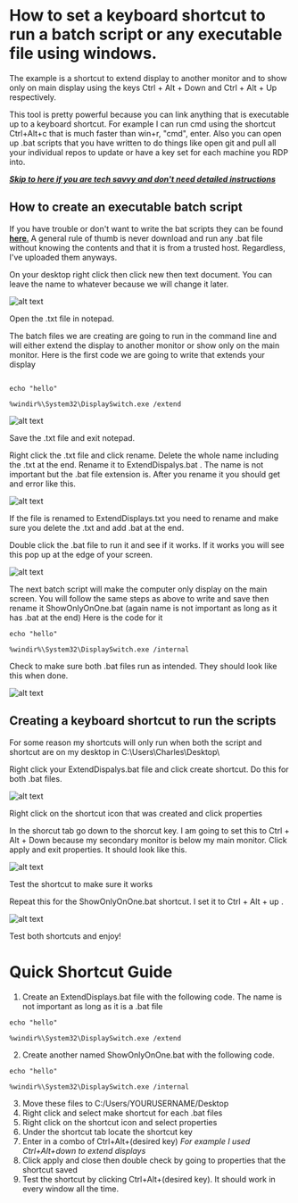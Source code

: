 # How to set a keyboard shortcut to run a batch script or any executable file using windows.

The example is a shortcut to extend display to another monitor and to show only on main display using the keys Ctrl + Alt + Down and Ctrl + Alt + Up respectively. 

This tool is pretty powerful because you can link anything that is executable up to a keyboard shortcut. For example I can run cmd using the shortcut Ctrl+Alt+c that is much faster than win+r, "cmd", enter. Also you can open up .bat scripts that you have written to do things like open git and pull all your individual repos to update or have a key set for each machine you RDP into. 

 [***Skip to here if you are tech savvy and don't need detailed instructions***](#Quick-Shortcut-Guide)

## How to create an executable batch script

If you have trouble or don't want to write the bat scripts they can be found [**here**.](https://github.com/DIYCharles/r-keyboardshortcuts/tree/master/Creating%20bat%20Shortcuts/batScripts) A general rule of thumb is never download and run any .bat file without knowing the contents and that it is from a trusted host. Regardless, I've uploaded them anyways.

On your desktop right click then click new then text document. You can leave the name to whatever because we will change it later.

![alt text](https://raw.githubusercontent.com/DIYCharles/r-keyboardshortcuts/master/Creating%20bat%20Shortcuts/photos/img1.JPG "img1.jpg")

Open the .txt file in notepad.

The batch files we are creating are going to run in the command line and will either extend the display to another monitor or show only on the main monitor. Here is the first code we are going to write that extends your display

```batch

echo "hello"

%windir%\System32\DisplaySwitch.exe /extend
```

![alt text](https://raw.githubusercontent.com/DIYCharles/r-keyboardshortcuts/master/Creating%20bat%20Shortcuts/photos/img2.JPG "img2.jpg")

Save the .txt file and exit notepad.

Right click the .txt file and click rename. Delete the whole name including the .txt at the end. Rename it to ExtendDispalys.bat . The name is not important but the .bat file extension is. After you rename it you should get and error like this.

![alt text](https://raw.githubusercontent.com/DIYCharles/r-keyboardshortcuts/master/Creating%20bat%20Shortcuts/photos/img3.JPG "img3.jpg")

If the file is renamed to ExtendDisplays.txt you need to rename and make sure you delete the .txt and add .bat at the end.

Double click the .bat file to run it and see if it works. If it works you will see this pop up at the edge of your screen.

![alt text](https://raw.githubusercontent.com/DIYCharles/r-keyboardshortcuts/master/Creating%20bat%20Shortcuts/photos/img81.jpg "img81.jpg")

The next batch script will make the computer only display on the main screen. You will follow the same steps as above to write and save then rename it ShowOnlyOnOne.bat (again name is not important as long as it has .bat at the end) Here is the code for it

```batch
echo "hello"

%windir%\System32\DisplaySwitch.exe /internal
```

Check to make sure both .bat files run as intended. They should look like this when done.

![alt text](https://raw.githubusercontent.com/DIYCharles/r-keyboardshortcuts/master/Creating%20bat%20Shortcuts/photos/img4.JPG "img4.jpg")

## Creating a keyboard shortcut to run the scripts

For some reason my shortcuts will only run when both the script and shortcut are on my desktop in C:\Users\Charles\Desktop\

Right click your ExtendDispalys.bat file and click create shortcut. Do this for both .bat files.

![alt text](https://raw.githubusercontent.com/DIYCharles/r-keyboardshortcuts/master/Creating%20bat%20Shortcuts/photos/img5.JPG "img5.jpg")

Right click on the shortcut icon that was created and click properties

In the shorcut tab go down to the shorcut key. I am going to set this to Ctrl + Alt + Down because my secondary monitor is below my main monitor. Click apply and exit properties. It should look like this.

![alt text](https://raw.githubusercontent.com/DIYCharles/r-keyboardshortcuts/master/Creating%20bat%20Shortcuts/photos/img6.JPG "img6.jpg")

Test the shortcut to make sure it works

Repeat this for the ShowOnlyOnOne.bat shortcut. I set it to Ctrl + Alt + up .

![alt text](https://raw.githubusercontent.com/DIYCharles/r-keyboardshortcuts/master/Creating%20bat%20Shortcuts/photos/img7.JPG "img7.jpg")

Test both shortcuts and enjoy!

# Quick Shortcut Guide

1. Create an ExtendDisplays.bat file with the following code. The name is not important as long as it is a .bat file

```batch
echo "hello"

%windir%\System32\DisplaySwitch.exe /extend
```

2. Create another named ShowOnlyOnOne.bat with the following code.

```batch
echo "hello"

%windir%\System32\DisplaySwitch.exe /internal
```

3. Move these files to C:/Users/YOURUSERNAME/Desktop
4. Right click and select make shortcut for each .bat files
5. Right click on the shortcut icon and select properties
6. Under the shortcut tab locate the shortcut key
7. Enter in a combo of Ctrl+Alt+(desired key) *For example I used Ctrl+Alt+down to extend displays*
8. Click apply and close then double check by going to properties that the shortcut saved
9. Test the shortcut by clicking Ctrl+Alt+(desired key). It should work in every window all the time. 
